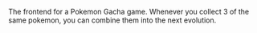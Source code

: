 The frontend for a Pokemon Gacha game. Whenever you collect 3 of the same pokemon, you can combine them into the next evolution.